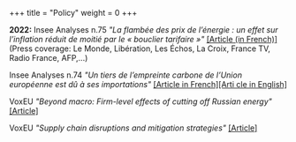 +++
title = "Policy"
weight = 0
+++


**2022:**
Insee Analyses n.75 *"La flambée des prix de l’énergie : un effet sur l’inflation réduit de moitié par le « bouclier tarifaire »"* [[Article (in French)]](https://www.insee.fr/fr/statistiques/6524161) (Press coverage: Le Monde, Libération, Les Échos, La Croix, France TV, Radio France, AFP,...) 

Insee Analyses n.74 *"Un tiers de l’empreinte carbone de l’Union européenne est dû à ses importations"* [[Article in French]](https://www.insee.fr/fr/statistiques/6474294)[[Arti cle in English]](https://www.insee.fr/en/statistiques/6478761)

VoxEU *"Beyond macro: Firm-level effects of cutting off Russian energy"* [[Article]](https://voxeu.org/article/firm-level-effects-cutting-russian-energy)

VoxEU *"Supply chain disruptions and mitigation strategies"* [[Article]](https://voxeu.org/article/supply-chain-disruptions-and-mitigation-strategies)

